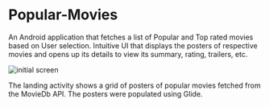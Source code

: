 # Popular-Movies
An Android application that fetches a list of Popular and Top rated movies based on User selection. Intuitive UI that displays the posters of respective movies and opens up its details to view its summary, rating, trailers, etc.


![initial screen](https://cloud.githubusercontent.com/assets/22436564/23234366/bd652340-f906-11e6-8fc4-2d4732bf049a.PNG)

The landing activity shows a grid of posters of popular movies fetched from the MovieDb API. The posters were populated using Glide. 
